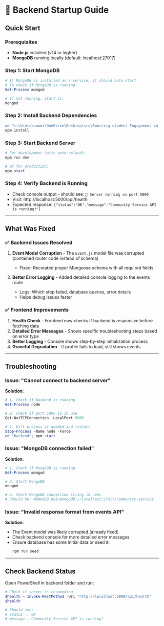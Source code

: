 # 🚀 Backend Startup Guide

## Quick Start

### Prerequisites
- **Node.js** installed (v14 or higher)
- **MongoDB** running locally (default: localhost:27017)

### Step 1: Start MongoDB
```powershell
# If MongoDB is installed as a service, it should auto-start
# To check if MongoDB is running:
Get-Process mongod

# If not running, start it:
mongod
```

### Step 2: Install Backend Dependencies
```powershell
cd "c:\Users\sowmi\OneDrive\Desktop\src\Boosting student Engagement in Community service\backend"
npm install
```

### Step 3: Start Backend Server
```powershell
# For development (with auto-reload):
npm run dev

# Or for production:
npm start
```

### Step 4: Verify Backend is Running
- Check console output - should see: `🚀 Server running on port 5000`
- Visit: http://localhost:5000/api/health
- Expected response: `{"status":"OK","message":"Community Service API is running!"}`

---

## What Was Fixed

### ✅ Backend Issues Resolved
1. **Event Model Corruption** - The `Event.js` model file was corrupted (contained router code instead of schema)
   - Fixed: Recreated proper Mongoose schema with all required fields
   
2. **Better Error Logging** - Added detailed console logging to the events route
   - Logs: Which step failed, database queries, error details
   - Helps debug issues faster

### ✅ Frontend Improvements
1. **Health Check** - Frontend now checks if backend is responsive before fetching data
2. **Detailed Error Messages** - Shows specific troubleshooting steps based on error type
3. **Better Logging** - Console shows step-by-step initialization process
4. **Graceful Degradation** - If profile fails to load, still shows events

---

## Troubleshooting

### Issue: "Cannot connect to backend server"
**Solution:**
```powershell
# 1. Check if backend is running
Get-Process node

# 2. Check if port 5000 is in use
Get-NetTCPConnection -LocalPort 5000

# 3. Kill process if needed and restart
Stop-Process -Name node -Force
cd "backend"; npm start
```

### Issue: "MongoDB connection failed"
**Solution:**
```powershell
# 1. Check if MongoDB is running
Get-Process mongod

# 2. Start MongoDB
mongod

# 3. Check MongoDB connection string in .env
# Should be: MONGODB_URI=mongodb://localhost:27017/community-service
```

### Issue: "Invalid response format from events API"
**Solution:**
- The Event model was likely corrupted (already fixed)
- Check backend console for more detailed error messages
- Ensure database has some initial data or seed it:
  ```powershell
  npm run seed
  ```

---

## Check Backend Status

Open PowerShell in backend folder and run:
```powershell
# Check if server is responding
$health = Invoke-RestMethod -Uri "http://localhost:5000/api/health"
$health

# Should see:
# status  : OK
# message : Community Service API is running!
```